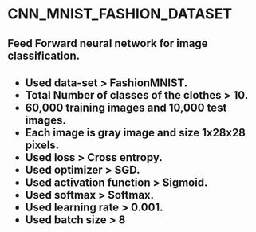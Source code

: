 # CNN_MNIST_FASHION_DATASET

<h2>Feed Forward neural network for image classification.<h2>

- Used data-set > FashionMNIST.
- Total Number of classes of the clothes > 10.
- 60,000 training images and 10,000 test images.
- Each image is gray image and size 1x28x28 pixels.
- Used loss > Cross entropy.
- Used optimizer > SGD.
- Used activation function > Sigmoid.
- Used softmax > Softmax.
- Used learning rate > 0.001.
- Used batch size > 8


